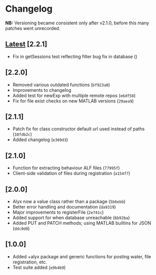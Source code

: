 # Changelog

**NB:** Versioning became consistent only after v2.1.0, before this many patches went unrecorded.

## [Latest](https://github.com/cortex-lab/alyx-matlab/commits/master) [2.2.1]

- Fix in getSessions test reflecting filter bug fix in database ()

## [2.2.0]

- Removed various outdated functions (`bf923a0`)
- Improvements to changelog
- Added test for newExp with multiple remote repos (`e6df58`)
- Fix for file exist checks on new MATLAB versions (`29aea9`)

## [2.1.1]

- Patch fix for class constructor default url used instead of paths (`10fdb2c`)
- Added changelog (`e369d3`)

## [2.1.0]

- Function for extracting behaviour ALF files (`77995f`)
- Client-side validation of files during registration (`a154f7`)

## [2.0.0]

- Alyx now a value class rather than a package (`5b6ebb`)
- Better error handling and documentation (`da9319`)
- Major improvements to registerFile (`2e741c`)
- Added support for when database unreachable (`6b92ba`)
- Added PUT and PATCH methods; using MATLAB builtins for JSON (`ddc0d8`)

## [1.0.0]

- Added +alyx package and generic functions for posting water, file registration, etc.
- Test suite added (`e9b4b9`)
